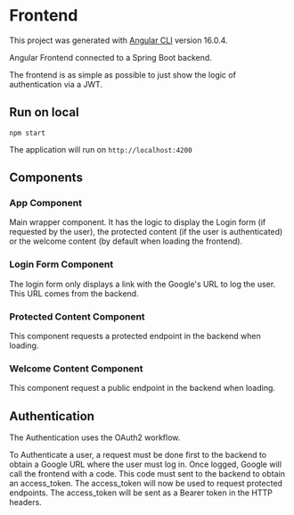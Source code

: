 # Frontend

This project was generated with [Angular CLI](https://github.com/angular/angular-cli) version 16.0.4.

Angular Frontend connected to a Spring Boot backend.

The frontend is as simple as possible to just show the logic of authentication via a JWT.

## Run on local

```
npm start
```

The application will run on `http://localhost:4200`

## Components

### App Component

Main wrapper component. It has the logic to display the Login form (if requested by the user), the protected content
(if the user is authenticated) or the welcome content (by default when loading the frontend).

### Login Form Component

The login form only displays a link with the Google's URL to log the user. This URL comes from the backend.

### Protected Content Component

This component requests a protected endpoint in the backend when loading.

### Welcome Content Component

This component request a public endpoint in the backend when loading.

## Authentication

The Authentication uses the OAuth2 workflow. 

To Authenticate a user, a request must be done first to the backend to obtain a Google URL where the user must log in.
Once logged, Google will call the frontend with a code. This code must sent to the backend to obtain an access_token.
The access_token will now be used to request protected endpoints. The access_token will be sent as a Bearer token in the
HTTP headers.
